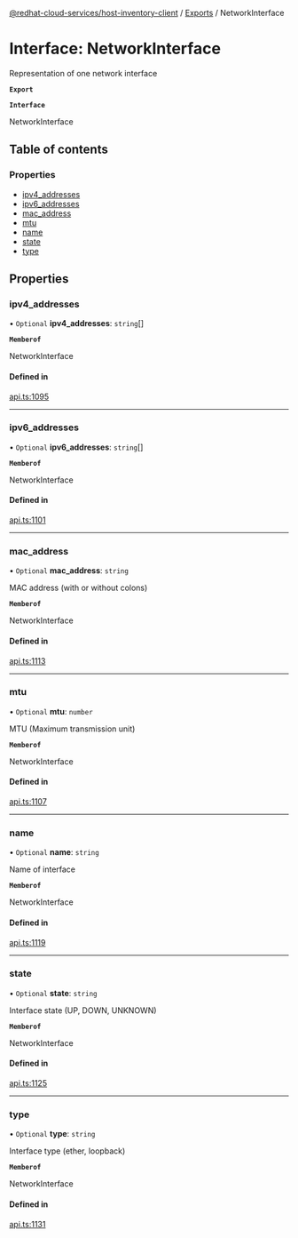 [@redhat-cloud-services/host-inventory-client](../README.md) / [Exports](../modules.md) / NetworkInterface

# Interface: NetworkInterface

Representation of one network interface

**`Export`**

**`Interface`**

NetworkInterface

## Table of contents

### Properties

- [ipv4\_addresses](NetworkInterface.md#ipv4_addresses)
- [ipv6\_addresses](NetworkInterface.md#ipv6_addresses)
- [mac\_address](NetworkInterface.md#mac_address)
- [mtu](NetworkInterface.md#mtu)
- [name](NetworkInterface.md#name)
- [state](NetworkInterface.md#state)
- [type](NetworkInterface.md#type)

## Properties

### ipv4\_addresses

• `Optional` **ipv4\_addresses**: `string`[]

**`Memberof`**

NetworkInterface

#### Defined in

[api.ts:1095](https://github.com/RedHatInsights/javascript-clients/blob/master/packages/host-inventory/api.ts#L1095)

___

### ipv6\_addresses

• `Optional` **ipv6\_addresses**: `string`[]

**`Memberof`**

NetworkInterface

#### Defined in

[api.ts:1101](https://github.com/RedHatInsights/javascript-clients/blob/master/packages/host-inventory/api.ts#L1101)

___

### mac\_address

• `Optional` **mac\_address**: `string`

MAC address (with or without colons)

**`Memberof`**

NetworkInterface

#### Defined in

[api.ts:1113](https://github.com/RedHatInsights/javascript-clients/blob/master/packages/host-inventory/api.ts#L1113)

___

### mtu

• `Optional` **mtu**: `number`

MTU (Maximum transmission unit)

**`Memberof`**

NetworkInterface

#### Defined in

[api.ts:1107](https://github.com/RedHatInsights/javascript-clients/blob/master/packages/host-inventory/api.ts#L1107)

___

### name

• `Optional` **name**: `string`

Name of interface

**`Memberof`**

NetworkInterface

#### Defined in

[api.ts:1119](https://github.com/RedHatInsights/javascript-clients/blob/master/packages/host-inventory/api.ts#L1119)

___

### state

• `Optional` **state**: `string`

Interface state (UP, DOWN, UNKNOWN)

**`Memberof`**

NetworkInterface

#### Defined in

[api.ts:1125](https://github.com/RedHatInsights/javascript-clients/blob/master/packages/host-inventory/api.ts#L1125)

___

### type

• `Optional` **type**: `string`

Interface type (ether, loopback)

**`Memberof`**

NetworkInterface

#### Defined in

[api.ts:1131](https://github.com/RedHatInsights/javascript-clients/blob/master/packages/host-inventory/api.ts#L1131)
